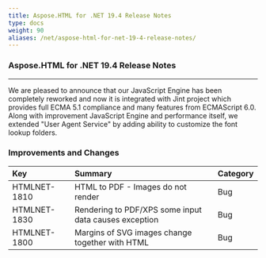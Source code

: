 ```yaml
---
title: Aspose.HTML for .NET 19.4 Release Notes
type: docs
weight: 90
aliases: /net/aspose-html-for-net-19-4-release-notes/
---
```


### **Aspose.HTML for .NET 19.4 Release Notes**
-----
We are pleased to announce that our JavaScript Engine has been completely reworked and now it is integrated with Jint project which provides full ECMA 5.1 compliance and many features from ECMAScript 6.0. Along with improvement JavaScript Engine and performance itself, we extended "User Agent Service" by adding ability to customize the font lookup folders.
### **Improvements and Changes**

|**Key**|**Summary**|**Category**|
| :- | :- | :- |
|HTMLNET-1810|HTML to PDF - Images do not render|Bug|
|HTMLNET-1830|Rendering to PDF/XPS some input data causes exception|Bug|
|HTMLNET-1800|Margins of SVG images change together with HTML|Bug|

